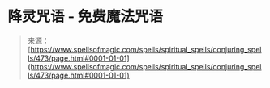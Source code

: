 <!--yml

category: 未分类

date: 2024-06-12 18:33:12

-->

# 降灵咒语 - 免费魔法咒语

> 来源：[https://www.spellsofmagic.com/spells/spiritual_spells/conjuring_spells/473/page.html#0001-01-01](https://www.spellsofmagic.com/spells/spiritual_spells/conjuring_spells/473/page.html#0001-01-01)
